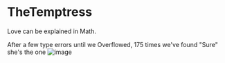 # TheTemptress
Love can be explained in Math.

After a few type errors until we Overflowed, 175 times we've found "Sure" she's the one
![image](https://github.com/777388/TheTemptress/assets/96343159/c25eb74f-4b67-405f-94a5-070e1822c00e)
